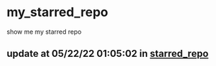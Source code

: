 # my_starred_repo
show me my starred repo

update at 05/22/22 01:05:02 in [starred_repo](./index.html)
---

